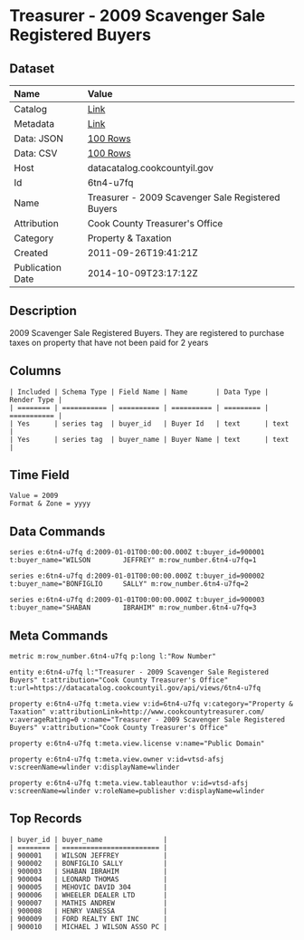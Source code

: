 # Treasurer - 2009 Scavenger Sale Registered Buyers

## Dataset

| Name | Value |
| :--- | :---- |
| Catalog | [Link](https://catalog.data.gov/dataset/treasurer-2009-scavenger-sale-registered-buyers-ab427) |
| Metadata | [Link](https://datacatalog.cookcountyil.gov/api/views/6tn4-u7fq) |
| Data: JSON | [100 Rows](https://datacatalog.cookcountyil.gov/api/views/6tn4-u7fq/rows.json?max_rows=100) |
| Data: CSV | [100 Rows](https://datacatalog.cookcountyil.gov/api/views/6tn4-u7fq/rows.csv?max_rows=100) |
| Host | datacatalog.cookcountyil.gov |
| Id | 6tn4-u7fq |
| Name | Treasurer - 2009 Scavenger Sale Registered Buyers |
| Attribution | Cook County Treasurer's Office |
| Category | Property & Taxation |
| Created | 2011-09-26T19:41:21Z |
| Publication Date | 2014-10-09T23:17:12Z |

## Description

2009 Scavenger Sale Registered Buyers. They are registered to purchase taxes on property that have not been paid for 2 years

## Columns

```ls
| Included | Schema Type | Field Name | Name       | Data Type | Render Type |
| ======== | =========== | ========== | ========== | ========= | =========== |
| Yes      | series tag  | buyer_id   | Buyer Id   | text      | text        |
| Yes      | series tag  | buyer_name | Buyer Name | text      | text        |
```

## Time Field

```ls
Value = 2009
Format & Zone = yyyy
```

## Data Commands

```ls
series e:6tn4-u7fq d:2009-01-01T00:00:00.000Z t:buyer_id=900001 t:buyer_name="WILSON        JEFFREY" m:row_number.6tn4-u7fq=1

series e:6tn4-u7fq d:2009-01-01T00:00:00.000Z t:buyer_id=900002 t:buyer_name="BONFIGLIO     SALLY" m:row_number.6tn4-u7fq=2

series e:6tn4-u7fq d:2009-01-01T00:00:00.000Z t:buyer_id=900003 t:buyer_name="SHABAN        IBRAHIM" m:row_number.6tn4-u7fq=3
```

## Meta Commands

```ls
metric m:row_number.6tn4-u7fq p:long l:"Row Number"

entity e:6tn4-u7fq l:"Treasurer - 2009 Scavenger Sale Registered Buyers" t:attribution="Cook County Treasurer's Office" t:url=https://datacatalog.cookcountyil.gov/api/views/6tn4-u7fq

property e:6tn4-u7fq t:meta.view v:id=6tn4-u7fq v:category="Property & Taxation" v:attributionLink=http://www.cookcountytreasurer.com/ v:averageRating=0 v:name="Treasurer - 2009 Scavenger Sale Registered Buyers" v:attribution="Cook County Treasurer's Office"

property e:6tn4-u7fq t:meta.view.license v:name="Public Domain"

property e:6tn4-u7fq t:meta.view.owner v:id=vtsd-afsj v:screenName=wlinder v:displayName=wlinder

property e:6tn4-u7fq t:meta.view.tableauthor v:id=vtsd-afsj v:screenName=wlinder v:roleName=publisher v:displayName=wlinder
```

## Top Records

```ls
| buyer_id | buyer_name               | 
| ======== | ======================== | 
| 900001   | WILSON JEFFREY           | 
| 900002   | BONFIGLIO SALLY          | 
| 900003   | SHABAN IBRAHIM           | 
| 900004   | LEONARD THOMAS           | 
| 900005   | MEHOVIC DAVID 304        | 
| 900006   | WHEELER DEALER LTD       | 
| 900007   | MATHIS ANDREW            | 
| 900008   | HENRY VANESSA            | 
| 900009   | FORD REALTY ENT INC      | 
| 900010   | MICHAEL J WILSON ASSO PC | 
```